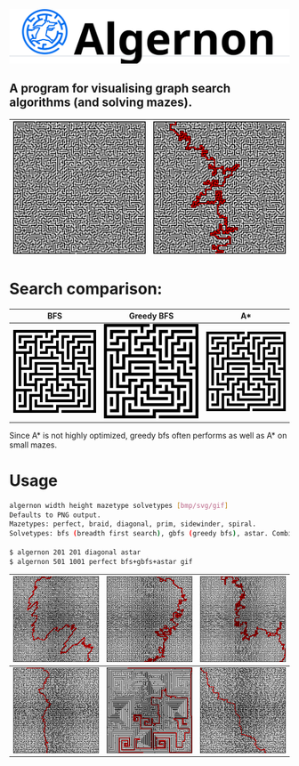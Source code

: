 <img src="imgs\logo\algernon_l_t.svg">

## A program for visualising graph search algorithms (and solving mazes).

![](imgs/_unsolved.png)  |  ![](imgs/_solved.png)
:-------------------------:|:-------------------------:

# Search comparison:

BFS | Greedy BFS | A*
:-------------------------:|:-------------------------:|:-------------------------:
![](imgs/_bfs.gif) | ![](imgs/_gbfs.gif) | ![](imgs/_astar.gif)

Since A* is not highly optimized, greedy bfs often performs as well as A* on small mazes.

# Usage

```bash
algernon width height mazetype solvetypes [bmp/svg/gif]
Defaults to PNG output.
Mazetypes: perfect, braid, diagonal, prim, sidewinder, spiral.
Solvetypes: bfs (breadth first search), gbfs (greedy bfs), astar. Combine with + to compare.

$ algernon 201 201 diagonal astar
$ algernon 501 1001 perfect bfs+gbfs+astar gif
```

![](imgs/_maze_diagonal_astar_s.png) | ![](imgs/_maze_perfect_astar_s.png) | ![](imgs/_maze_braid_astar_s.png)
:-------------------------:|:-------------------------:|:-------------------------:
![](imgs/_maze_sidewinder_astar_s.png) | ![](imgs/_maze_spiral_astar_s.png) | ![](imgs/_maze_prim_astar_s.png)
